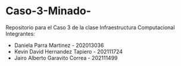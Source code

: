 # Caso-3-Minado-

Repositorio para el Caso 3 de la clase Infraestructura Computacional  
Integrantes:
- Daniela Parra Martinez - 202013036
- Kevin David Hernandez Tapiero - 202111724
- Jairo Alberto Garavito Correa - 202111499 
